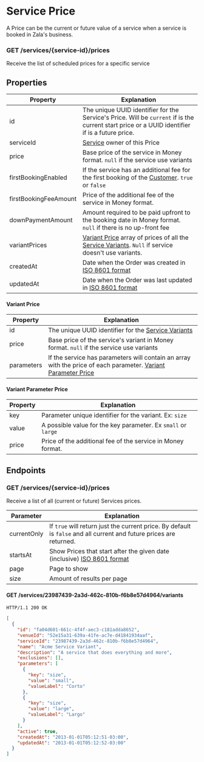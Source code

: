 # Service Price

A Price can be the current or future value of a service when a service is booked in Zala's business.

### GET /services/{service-id}/prices

Receive the list of scheduled prices for a specific service

## Properties

| Property              | Explanation                                                                                                                                                                                                 |
|-----------------------|-------------------------------------------------------------------------------------------------------------------------------------------------------------------------------------------------------------|
| id                    | The unique UUID identifier for the Service's Price. Will be `current` if is the current start price or a UUID identifier if is a future price.                                                              |
| serviceId             | [Service](https://github.com/zala-team/zala-api-docs/blob/master/resources/service.md) owner of this Price                                                                                                  |
| price                 | Base price of the service in Money format. `null` if the service use variants                                                                                                                               |
| firstBookingEnabled   | If the service has an additional fee for the first booking of the [Customer](https://github.com/zala-team/zala-api-docs/blob/master/resources/customer.md). `true` or `false`                               |
| firstBookingFeeAmount | Price of the additional fee of the service in Money format.                                                                                                                                                 |
| downPaymentAmount     | Amount required to be paid upfront to the booking date in Money format. `null` if there is no up-front fee                                                                                                  |
| variantPrices         | [Variant Price](#variant-price) array of prices of all the [Service Variants](https://github.com/zala-team/zala-api-docs/blob/master/resources/service_variant.md). `Null` if service doesn't use variants. |
| createdAt             | Date when the Order was created in [ISO 8601 format](http://es.wikipedia.org/wiki/ISO_8601)                                                                                                                 |
| updatedAt             | Date when the Order was last updated in [ISO 8601 format](http://es.wikipedia.org/wiki/ISO_8601)                                                                                                            |

#### Variant Price

| Property   | Explanation                                                                                                                                |
|------------|--------------------------------------------------------------------------------------------------------------------------------------------|
| id         | The unique UUID identifier for the [Service Variants](https://github.com/zala-team/zala-api-docs/blob/master/resources/service_variant.md) |
| price      | Base price of the service's variant in Money format. `null` if the service use variants                                                    |
| parameters | If the service has parameters will contain an array with the price of each parameter. [Variant Parameter Price](#variant-parameter-price)  |

#### Variant Parameter Price

| Property | Explanation                                                   |
|----------|---------------------------------------------------------------|
| key      | Parameter unique identifier for the variant. Ex: `size`       |
| value    | A possible value for the key parameter. Ex `small` or `large` |
| price    | Price of the additional fee of the service in Money format.   |

## Endpoints

### GET /services/{service-id}/prices

Receive a list of all (current or future) Services prices.

| Parameter   | Explanation                                                                                                         |
|-------------|---------------------------------------------------------------------------------------------------------------------|
| currentOnly | If `true` will return just the current price. By default is `false` and all current and future prices are returned. |
| startsAt    | Show Prices that start after the given date (inclusive) [ISO 8601 format](http://es.wikipedia.org/wiki/ISO_8601)    |
| page        | Page to show                                                                                                        |
| size        | Amount of results per page                                                                                          |

#### GET /services/23987439-2a3d-462c-810b-f6b8e57d4964/variants

`HTTP/1.1 200 OK`

```json
[
  {
    "id": "fa04d601-661c-4f4f-aec3-c181adda8652",
    "venueId": "52e15a31-639a-41fe-ac7e-d41841934aaf",
    "serviceId": "23987439-2a3d-462c-810b-f6b8e57d4964",
    "name": "Acme Service Variant",
    "description": "A service that does everything and more",
    "exclusions": [],
    "parameters": [
      {
        "key": "size",
        "value": "small",
        "valueLabel": "Corto"
      },
      {
        "key": "size",
        "value": "large",
        "valueLabel": "Largo"
      }
    ],
    "active": true,
    "createdAt": "2013-01-01T05:12:51-03:00",
    "updatedAt": "2013-01-01T05:12:52-03:00"
  }
]
```
